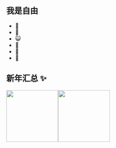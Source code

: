 ## 我是自由

- 🏡 
- 🌱 
- 😺 
- 💬 
- 🤔 
- 👬 

## 新年汇总 ✨

<img align="" height="137px" src="https://github-readme-stats.vercel.app/api?username=liujie2019&hide_title=true&hide_border=true&show_icons=true&include_all_commits=true&line_height=21&bg_color=0,EC6C6C,FFD479,FFFC79,73FA79&theme=graywhite&locale=cn" /><img align="" height="137px" src="https://github-readme-stats.vercel.app/api/top-langs/?username=liujie2019&hide_title=true&hide_border=true&layout=compact&bg_color=0,73FA79,73FDFF,D783FF&theme=graywhite&locale=cn" />
